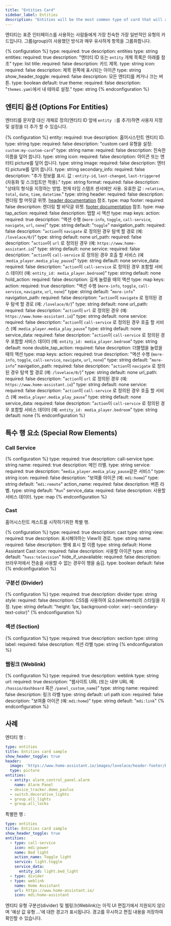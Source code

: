 ```yaml
---
title: "Entities Card"
sidebar_label: Entities
description: "Entities will be the most common type of card that will also be the most familiar to people using the standard interface. It groups items together very close to how groups used to do."
---
```


엔티티는 표준 인터페이스를 사용하는 사람들에게 가장 친숙한 가장 일반적인 유형의 카드입니다. 그룹(group)이 사용했던 방식과 매우 유사하게 항목을 그룹화합니다. 

{% configuration %}
type:
  required: true
  description: entities
  type: string
entities:
  required: true
  description: "엔터티 ID 또는 `entity` 개체 목록은 아래를 참조"
  type: list
title:
  required: false
  description: 카드 제목.
  type: string
icon:
  required: false
  description: 제목 왼쪽에 표시되는 아이콘
  type: string
show_header_toggle:
  required: false
  description: 모든 엔티티를 켜거나 끄는 버튼.
  type: boolean
  default: true
theme:
  required: false
  description: "`themes.yaml`에서 내 테마로 설정."
  type: string
{% endconfiguration %}

## 엔티티 옵션 (Options For Entities)

엔터티를 문자열 대신 개체로 정의(엔티티 ID 앞에 `entity :`를 추가)하면 사용자 지정 및 설정을 더 추가 할 수 있습니다.

{% configuration %}
entity:
  required: true
  description: 홈어시스턴트 엔티티 ID.
  type: string
type:
  required: false
  description: "custom card 유형을 설정: `custom:my-custom-card`"
  type: string
name:
  required: false
  description: 친숙한 이름을 덮어 씁니다.
  type: string
icon:
  required: false
  description: 아이콘 또는 엔터티 picture를 덮어 씁니다.
  type: string
image:
  required: false
  description: 엔터티  picture를 덮어 씁니다.
  type: string
secondary_info:
  required: false
  description: "추가 정보를 표시. 값 : `entity-id`, `last-changed`, `last-triggered` (자동화 및 스크립트만 적용)."
  type: string
format:
  required: false
  description: "상태의 형식을 지정하는 방법. 현재 타임 스탬프 센서에만 사용. 유효한 값 : `relative`, `total`, `date`, `time`, `datetime`."
  type: string
header:
  required: false
  description: 렌더링 할 머릿글 위젯. [header documentation](/lovelace/header-footer/) 참조.
  type: map
footer:
  required: false
  description: 렌더링 할 바닥글 위젯. [footer documentation](/lovelace/header-footer/) 참조.
  type: map
tap_action:
  required: false
  description: 탭할 시 액션
  type: map
  keys:
    action:
      required: true
      description: "액션 수행 (`more-info`, `toggle`, `call-service`, `navigate`, `url`, `none`)"
      type: string
      default: "`toggle`"
    navigation_path:
      required: false
      description: "`action`이 `navigate` 로 정의된 경우 탐색 할 경로 (예: `/lovelace/0/`)"
      type: string
      default: none
    url_path:
      required: false
      description: "`action`이 `url` 로 정의된 경우 (예: `https://www.home-assistant.io`)"
      type: string
      default: none
    service:
      required: false
      description: "`action`이 `call-service` 로 정의된 경우 호출 할 서비스 (예 :`media_player.media_play_pause`)"
      type: string
      default: none
    service_data:
      required: false
      description: "`action`이 `call-service` 로 정의된 경우 포함할 서비스 데이터 (예: `entity_id: media_player.bedroom`)"
      type: string
      default: none
hold_action:
  required: false
  description: 길게 눌렀을 때의 액션
  type: map
  keys:
    action:
      required: true
      description: "액션 수행 (`more-info`, `toggle`, `call-service`, `navigate`, `url`, `none`)"
      type: string
      default: "`more-info`"
    navigation_path:
      required: false
      description: "`action`이 `navigate` 로 정의된 경우 탐색 할 경로 (예: `/lovelace/0/`)"
      type: string
      default: none
    url_path:
      required: false
      description: "`action`이 `url` 로 정의된 경우 (예: `https://www.home-assistant.io`)"
      type: string
      default: none
    service:
      required: false
      description: "`action`이 `call-service` 로 정의된 경우 호출 할 서비스 (예 :`media_player.media_play_pause`"
      type: string
      default: none
    service_data:
      required: false
      description: "`action`이 `call-service` 로 정의된 경우 포함할 서비스 데이터 (예: `entity_id: media_player.bedroom`"
      type: string
      default: none
double_tap_action:
  required: false
  description: 더블탭을 눌렀을때의 액션
  type: map
  keys:
    action:
      required: true
      description: "액션 수행 (`more-info`, `toggle`, `call-service`, `navigate`, `url`, `none`)"
      type: string
      default: "`more-info`"
    navigation_path:
      required: false
      description: "`action`이 `navigate` 로 정의된 경우 탐색 할 경로 (예: `/lovelace/0/`)"
      type: string
      default: none
    url_path:
      required: false
      description: "`action`이 `url` 로 정의된 경우 (예: `https://www.home-assistant.io`)"
      type: string
      default: none
    service:
      required: false
      description: "`action`이 `call-service` 로 정의된 경우 호출 할 서비스 (예 :`media_player.media_play_pause`"
      type: string
      default: none
    service_data:
      required: false
      description: "`action`이 `call-service` 로 정의된 경우 포함할 서비스 데이터 (예: `entity_id: media_player.bedroom`"
      type: string
      default: none
{% endconfiguration %}

## 특수 행 요소 (Special Row Elements)

### Call Service

{% configuration %}
type:
  required: true
  description: call-service
  type: string
name:
  required: true
  description: 메인 라벨.
  type: string
service:
  required: true
  description: "`media_player.media_play_pause`같은 서비스"
  type: string
icon:
  required: false
  description: "보여줄 아이콘 (예: `mdi:home`)"
  type: string
  default: "`mdi:remote`"
action_name:
  required: false
  description: 버튼 라벨.
  type: string
  default: "`Run`"
service_data:
  required: false
  description: 사용할 서비스 데이터.
  type: map
{% endconfiguration %}

### Cast

홈어시스턴트 캐스트를 시작하기위한 특별 행.

{% configuration %}
type:
  required: true
  description: cast
  type: string
view:
  required: true
  description: 표시해야하는 View의 경로.
  type: string
name:
  required: false
  description: 행에 표시 할 이름
  type: string
  default: Home Assistant Cast
icon:
  required: false
  description: 사용할 아이콘
  type: string
  default: "`hass:television`"
hide_if_unavailable:
  required: false
  description: 브라우저에서 전송을 사용할 수 없는 경우이 행을 숨김. 
  type: boolean
  default: false
{% endconfiguration %}

### 구분선 (Divider)

{% configuration %}
type:
  required: true
  description: divider
  type: string
style:
  required: false
  description: CSS를 사용하여 요소(elements)의 스타일을 지정.
  type: string
  default: "height: 1px, background-color: var(--secondary-text-color)"
{% endconfiguration %}

### 섹션 (Section)

{% configuration %}
type:
  required: true
  description: section
  type: string
label:
  required: false
  description: 섹션 라벨
  type: string
{% endconfiguration %}

### 웹링크 (Weblink)

{% configuration %}
type:
  required: true
  description: weblink
  type: string
url:
  required: true
  description: "웹사이트 URL (또는 내부 URL 예: `/hassio/dashboard` 혹은 `/panel_custom_name`)"
  type: string
name:
  required: false
  description: 링크 라벨
  type: string
  default: url path
icon:
  required: false
  description: "보여줄 아이콘 (예: `mdi:home`)"
  type: string
  default: "`mdi:link`"
{% endconfiguration %}

## 사례

엔티티 행 :

```yaml
type: entities
title: Entities card sample
show_header_toggle: true
header:
  image: 'https://www.home-assistant.io/images/lovelace/header-footer/balloons-header.png'
  type: picture
entities:
  - entity: alarm_control_panel.alarm
    name: Alarm Panel
  - device_tracker.demo_paulus
  - switch.decorative_lights
  - group.all_lights
  - group.all_locks
```

특별한 행 :

```yaml
type: entities
title: Entities card sample
show_header_toggle: true
entities:
  - type: call-service
    icon: mdi:power
    name: Bed light
    action_name: Toggle light
    service: light.toggle
    service_data:
      entity_id: light.bed_light
  - type: divider
  - type: weblink
    name: Home Assistant
    url: https://www.home-assistant.io/
    icon: mdi:home-assistant
```

<div class='note'>
엔티티 유형 구분선(divider) 및 웹링크(Weblink)는 아직 UI ​​편집기에서 지원되지 않으며 '예상 값 유형 ...'에 대한 경고가 표시됩니다. 경고를 무시하고 편집 내용을 저장하여 확인할 수 있습니다.
</div>

